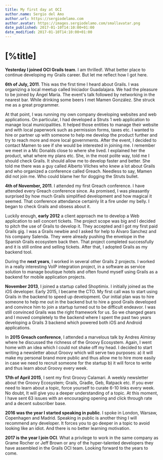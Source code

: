```yaml
---
title: My first day at OCI
author.name: Sergio del Amo
author.url: https://sergiodelamo.com
author.avatar: https://images.sergiodelamo.com/smallavatar.png 
date_published: 2017-01-10T14:10:00+01:00
date_modified: 2017-01-10T14:10:00+01:00
---
```


# [%title]

**Yesterday I joined OCI Grails team**. I am thrilled!. What better place to continue developing my Grails career. But let me reflect how I got here.

**6th of July, 2011**. This was the first time I heard about Grails. I was organizing a local meetup called Iniciador Guadalajara. We had the pleasure to be joined by Ángel María. The event's talk followed by networking in the nearest bar. While drinking some beers I met Mamen González. She struck me as a great programmer.

At that point, I was running my own company developing websites and web applications. On particular, I had developed a Struts 1 web application to manage local municipalities. It helped those entities to manage their website and with local paperwork such as permission forms, taxes etc. I wanted to hire or partner up with someone to help me develop the product further and try to reach more and more local governments. After the event, I decided to contact Mamen to see if she would be interested in joining me. I remember we meet in a Mc Donalds close to where she lived. I explained her the product, what where my plans etc. She, in the most polite way, told me I should check Grails. It should allow me to develop faster and better. She told me there was a guy called Alberto Vilches who knew a lot about Grails and who organized a conference called Greach. Needless to say, Mamen did not join me. Who could blame her for dogging the Struts bullet.

**4th of November, 2011**. I attended my first Greach conference. I have attended every Greach conference since. As promised, I was pleasantly surprised by how much Grails simplified development and how magical it seemed. That conference attendance certainly lit a fire under my belly. I began to check Grails and obsess about it.

Luckily enough, **early 2012** a client approach me to develop a Web application to sell concert tickets. The project scope was big and I decided to pitch the use of Grails to develop it. They accepted and I got my first paid Grails gig. I was a Grails newbie and I asked for help to Álvaro Sanchez and his company Salenda. They were already pushing the envelope in the Spanish Grails ecosystem back then. That project completed successfully and it is still online and selling tickets. After that, I adopted Grails as my backend tool.

During the **next years**, I worked in several other Grails 2 projects. I worked in a really interesting VoIP integration project, in a software as service solution to manage boutique hotels and often found myself using Grails as a backend for mobile application projects.

**November 2013**, I joined a startup called Shoptimix. I initially joined as the iOS developer. Early 2015, I became the CTO. My first call was to start using Grails in the backend to speed up development. Our initial plan was to hire someone to help me out in the backend but to hire a good Grails developed and convince him to join a startup turned out to be difficult endeavor. I was still convinced Grails was the right framework for us. So we changed gears and I moved completely to the backend where I spent the past two years developing a Grails 3 backend which powered both iOS and Android applications.

In **2015 Greach conference**, I attended a marvelous talk by Andres Almiray where he discussed the richness of the Groovy Ecosystem. Again, I went home with an idea which I could not shake off my head. I decided to start writing a newsletter about Groovy which will serve two purposes: a) it will make my personal brand more public and thus allow me to hire more easily in case we need to recruit someone for the startup b) it will force to write and thus learn about Groovy every week.

**17th of April 2015**, I sent my first Groovy Calamari. A weekly newsletter about the Groovy Ecosystem; Grails, Gradle, Geb, Ratpack etc. If you ever need to learn about a topic, force yourself to curate 6-10 links every week. No doubt, It will give you a deeper understanding of a topic. At this moment, I have sent 63 issues with an encouraging opening and click through rate and a decent subscriber base.

**2016 was the year I started speaking in public**. I spoke in London, Warsaw, Copenhagen and Madrid. Speaking in public is another thing I will recommend any developer. It forces you to go deeper in a topic to avoid looking like an idiot. And there is no better learning motivation.

**2017 is the year I join OCI**. What a privilege to work in the same company as Grame Rocher or Jeff Brown or any of the hyper-talented developers they have assembled in the Grails OCI team. Looking forward to the years to come.

